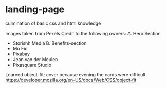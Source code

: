 # landing-page

culmination of basic css and html knowledge

Images taken from Pexels
Credit to the following owners:
A. Hero Section

- Storishh Media
  B. Benefits-section
- Mo Eid
- Pixabay
- Jean van der Meulen
- Pixasquare Studio

Learned object-fit: cover because evening the cards were difficult.
https://developer.mozilla.org/en-US/docs/Web/CSS/object-fit
